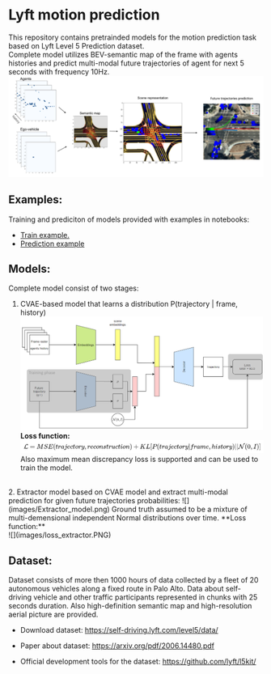 # Lyft motion prediction

This repository contains pretrainded models for the motion prediction task based on Lyft Level 5 Prediction dataset. <br>
Complete model utilizes BEV-semantic map of the frame with agents histories and predict multi-modal future trajectories of agent for next 5 seconds with frequency 10Hz. 
![](images/example.png)

## Examples:
Training and prediciton of models provided with examples in notebooks:
 * [Train example.](https://github.com/kumgleb/Lyft_motion_prediction/blob/main/examples/train_example.ipynb)
 * [Prediction example](https://github.com/kumgleb/Lyft_motion_prediction/blob/main/examples/prediction_example.ipynb)

## Models:
Complete model consist of two stages:
1. CVAE-based model that learns a distribution P(trajectory | frame, history)
![](images/CVAE_model.png)
**Loss function:** <br>
![](images/loss_cvae.PNG) <br>
Also maximum mean discrepancy loss is supported and can be used to train the model.
<br>
2. Extractor model based on CVAE model and extract multi-modal prediction for given future trajectories probabilities:
![](images/Extractor_model.png)
Ground truth assumed to be a mixture of multi-demensional independent Normal distributions over time.
**Loss function:** <br>
![](images/loss_extractor.PNG)

## Dataset:
Dataset consists of more then 1000 hours of data collected by a fleet of 20 autonomous vehicles along a fixed route in Palo Alto.
Data about self-driving vehicle and other traffic participants represented in chunks with 25 seconds duration.
Also high-definition semantic map and high-resolution aerial picture are provided.

* Download dataset:
https://self-driving.lyft.com/level5/data/

* Paper about dataset:
https://arxiv.org/pdf/2006.14480.pdf

* Official development tools for the dataset:
https://github.com/lyft/l5kit/



